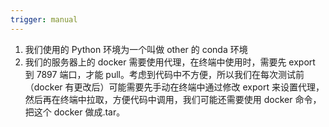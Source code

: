 ```yaml
---
trigger: manual
---
```


1. 我们使用的 Python 环境为一个叫做 other 的 conda 环境
2. 我们的服务器上的 docker 需要使用代理，在终端中使用时，需要先 export 到 7897 端口，才能 pull。考虑到代码中不方便，所以我们在每次测试前（docker 有更改后）可能需要先手动在终端中通过修改 export 来设置代理，然后再在终端中拉取，方便代码中调用，我们可能还需要使用 docker 命令，把这个 docker 做成.tar。
